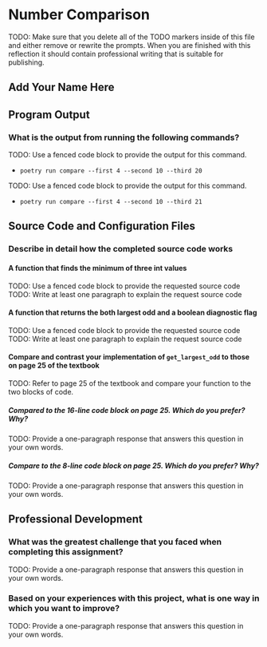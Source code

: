 # Number Comparison

TODO: Make sure that you delete all of the TODO markers inside of this file and
either remove or rewrite the prompts. When you are finished with this reflection
it should contain professional writing that is suitable for publishing.

## Add Your Name Here

## Program Output

### What is the output from running the following commands?

TODO: Use a fenced code block to provide the output for this command.

- `poetry run compare --first 4 --second 10 --third 20`

TODO: Use a fenced code block to provide the output for this command.

- `poetry run compare --first 4 --second 10 --third 21`

## Source Code and Configuration Files

### Describe in detail how the completed source code works

#### A function that finds the minimum of three int values

TODO: Use a fenced code block to provide the requested source code
TODO: Write at least one paragraph to explain the request source code

#### A function that returns the both largest odd and a boolean diagnostic flag

TODO: Use a fenced code block to provide the requested source code
TODO: Write at least one paragraph to explain the request source code

#### Compare and contrast your implementation of `get_largest_odd` to those on page 25 of the textbook

TODO: Refer to page 25 of the textbook and compare your function to the two blocks of code.

##### Compared to the 16-line code block on page 25. Which do you prefer? Why?

TODO: Provide a one-paragraph response that answers this question in your own words.

##### Compare to the 8-line code block on page 25. Which do you prefer? Why?

TODO: Provide a one-paragraph response that answers this question in your own words.

## Professional Development

### What was the greatest challenge that you faced when completing this assignment?

TODO: Provide a one-paragraph response that answers this question in your own words.

### Based on your experiences with this project, what is one way in which you want to improve?

TODO: Provide a one-paragraph response that answers this question in your own words.
